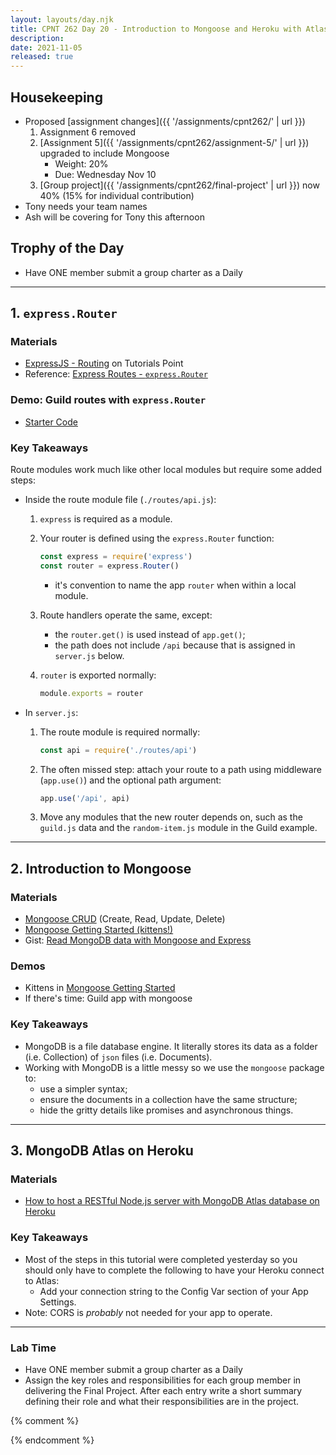 ```yaml
---
layout: layouts/day.njk
title: CPNT 262 Day 20 - Introduction to Mongoose and Heroku with Atlas
description: 
date: 2021-11-05
released: true
---
```


## Housekeeping
- Proposed [assignment changes]({{ '/assignments/cpnt262/' | url }})
    1. Assignment 6 removed
    2. [Assignment 5]({{ '/assignments/cpnt262/assignment-5/' | url }}) upgraded to include Mongoose
        - Weight: 20%
        - Due: Wednesday Nov 10
    3. [Group project]({{ '/assignments/cpnt262/final-project' | url }}) now 40% (15% for individual contribution)
- Tony needs your team names
- Ash will be covering for Tony this afternoon

## Trophy of the Day
- Have ONE member submit a group charter as a Daily

--- 

## 1. `express.Router`
### Materials
- [ExpressJS - Routing](https://www.tutorialspoint.com/expressjs/expressjs_routing.htm) on Tutorials Point
- Reference: [Express Routes - `express.Router`](https://expressjs.com/en/guide/routing.html#express-router)

### Demo: Guild routes with `express.Router`
- [Starter Code](https://github.com/sait-wbdv/in-class/tree/main/cpnt262/11-05-mongoose/starter-guild-router)

### Key Takeaways
Route modules work much like other local modules but require some added steps:
- Inside the route module file (`./routes/api.js`):
    1. `express` is required as a module.
    2. Your router is defined using the `express.Router` function:

        ```js
        const express = require('express')
        const router = express.Router()
        ```

        - it's convention to name the app `router` when within a local module.

    3. Route handlers operate the same, except:
        - the `router.get()` is used instead of `app.get()`;
        - the path does not include `/api` because that is assigned in `server.js` below.

    4. `router` is exported normally:
        
        ```js
        module.exports = router
        ```

- In `server.js`:
    1. The route module is required normally:
       
        ```js
        const api = require('./routes/api')
        ```
    
    2. The often missed step: attach your route to a path using middleware (`app.use()`) and the optional path argument:

        ```js
        app.use('/api', api)
        ```
    3. Move any modules that the new router depends on, such as the `guild.js` data and the `random-item.js` module in the Guild example.

---

## 2. Introduction to Mongoose
### Materials
- [Mongoose CRUD](https://coursework.vschool.io/mongoose-crud/) (Create, Read, Update, Delete)
- [Mongoose Getting Started (kittens!)](https://mongoosejs.com/docs/)
- Gist: [Read MongoDB data with Mongoose and Express](https://gist.github.com/acidtone/de24abff567b3b2bf90b1af35bc3a23a)

### Demos 
- Kittens in [Mongoose Getting Started](https://mongoosejs.com/docs/)
- If there's time: Guild app with mongoose

### Key Takeaways
- MongoDB is a file database engine. It literally stores its data as a folder (i.e. Collection) of `json` files (i.e. Documents).
- Working with MongoDB is a little messy so we use the `mongoose` package to:
  - use a simpler syntax;
  - ensure the documents in a collection have the same structure;
  - hide the gritty details like promises and asynchronous things.

---

## 3. MongoDB Atlas on Heroku
### Materials
- [How to host a RESTful Node.js server with MongoDB Atlas database on Heroku](https://dev.to/cpclark360/how-to-host-a-restful-node-js-server-with-mongodb-atlas-database-on-heroku-1opl)

### Key Takeaways
- Most of the steps in this tutorial were completed yesterday so you should only have to complete the following to have your Heroku connect to Atlas:
    - Add your connection string to the Config Var section of your App Settings.
- Note: CORS is _probably_ not needed for your app to operate.

---

### Lab Time
- Have ONE member submit a group charter as a Daily
- Assign the key roles and responsibilities for each group member in delivering the Final Project. After each entry write a short summary defining their role and what their responsibilities are in the project.

{% comment %}

{% endcomment %}